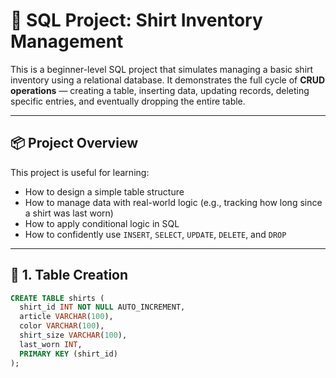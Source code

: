 # 👕 SQL Project: Shirt Inventory Management

This is a beginner-level SQL project that simulates managing a basic shirt inventory using a relational database. It demonstrates the full cycle of **CRUD operations** — creating a table, inserting data, updating records, deleting specific entries, and eventually dropping the entire table.

---

## 📦 Project Overview

This project is useful for learning:

- How to design a simple table structure
- How to manage data with real-world logic (e.g., tracking how long since a shirt was last worn)
- How to apply conditional logic in SQL
- How to confidently use `INSERT`, `SELECT`, `UPDATE`, `DELETE`, and `DROP`

---

## 🧱 1. Table Creation

```sql
CREATE TABLE shirts (
  shirt_id INT NOT NULL AUTO_INCREMENT,
  article VARCHAR(100),
  color VARCHAR(100),
  shirt_size VARCHAR(100),
  last_worn INT,
  PRIMARY KEY (shirt_id)
);
